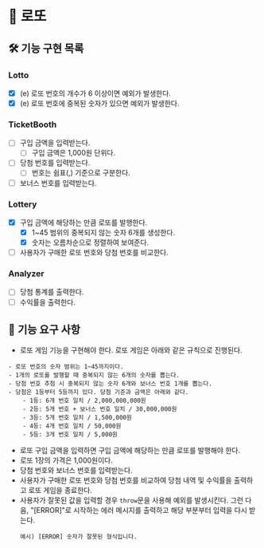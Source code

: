 # 🎰 로또

## 🛠️ 기능 구현 목록

### Lotto

- [x] (e) 로또 번호의 개수가 6 이상이면 예외가 발생한다.
- [x] (e) 로또 번호에 중복된 숫자가 있으면 예외가 발생한다.

### TicketBooth

- [ ] 구입 금액을 입력받는다.
  - [ ] 구입 금액은 1,000원 단위다.
- [ ] 당첨 번호를 입력받는다.
  - [ ] 번호는 쉼표(,) 기준으로 구분한다.
- [ ] 보너스 번호를 입력받는다.

### Lottery

- [x] 구입 금액에 해당하는 만큼 로또를 발행한다.
  - [x] 1~45 범위의 중복되지 않는 숫자 6개를 생성한다.
  - [x] 숫자는 오름차순으로 정렬하여 보여준다.
- [ ] 사용자가 구매한 로또 번호와 당첨 번호를 비교한다.

### Analyzer

- [ ] 당첨 통계를 출력한다.
- [ ] 수익률을 출력한다.

## 🚀 기능 요구 사항

- 로또 게임 기능을 구현해야 한다. 로또 게임은 아래와 같은 규칙으로 진행된다.

```
- 로또 번호의 숫자 범위는 1~45까지이다.
- 1개의 로또를 발행할 때 중복되지 않는 6개의 숫자를 뽑는다.
- 당첨 번호 추첨 시 중복되지 않는 숫자 6개와 보너스 번호 1개를 뽑는다.
- 당첨은 1등부터 5등까지 있다. 당첨 기준과 금액은 아래와 같다.
    - 1등: 6개 번호 일치 / 2,000,000,000원
    - 2등: 5개 번호 + 보너스 번호 일치 / 30,000,000원
    - 3등: 5개 번호 일치 / 1,500,000원
    - 4등: 4개 번호 일치 / 50,000원
    - 5등: 3개 번호 일치 / 5,000원
```

- 로또 구입 금액을 입력하면 구입 금액에 해당하는 만큼 로또를 발행해야 한다.
- 로또 1장의 가격은 1,000원이다.
- 당첨 번호와 보너스 번호를 입력받는다.
- 사용자가 구매한 로또 번호와 당첨 번호를 비교하여 당첨 내역 및 수익률을 출력하고 로또 게임을 종료한다.
- 사용자가 잘못된 값을 입력할 경우 `throw`문을 사용해 예외를 발생시킨다. 그런 다음, "[ERROR]"로 시작하는 에러 메시지를 출력하고 해당 부분부터 입력을 다시 받는다.
  ```
  예시) [ERROR] 숫자가 잘못된 형식입니다.
  ```
